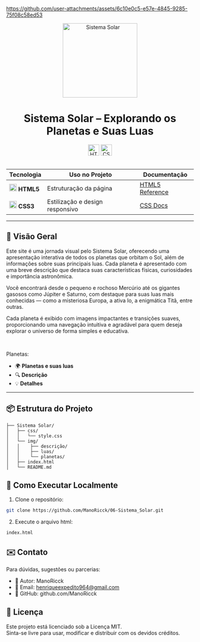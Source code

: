 https://github.com/user-attachments/assets/6c10e0c5-e57e-4845-9285-75f08c58ed53

<div align="center">
  <img src="https://github.com/user-attachments/assets/78901cb7-3fc8-4cad-b4d4-4a3f639d36a8" alt="Sistema Solar" height="200">
</div>
<h1 align="center">  
  Sistema Solar – Explorando os Planetas e Suas Luas  
</h1>  

<div align="center">  
  <img src="https://img.shields.io/badge/HTML5-Estrutura-orange?logo=html5&style=for-the-badge" alt="HTML5" height="30">  
  <img src="https://img.shields.io/badge/CSS3-Estilo-blue?logo=css3&style=for-the-badge" alt="CSS3" height="30">  
</div>  

<br>  

<div align="center">  

| Tecnologia | Uso no Projeto | Documentação |  
|------------|----------------|--------------|  
| <img src="https://www.w3.org/html/logo/downloads/HTML5_Badge_256.png" width="20"> **HTML5** | Estruturação da página | [HTML5 Reference](https://developer.mozilla.org/pt-BR/docs/Web/HTML) |  
| <img src="https://cdn-icons-png.flaticon.com/512/732/732190.png" width="20"> **CSS3** | Estilização e design responsivo | [CSS Docs](https://developer.mozilla.org/pt-BR/docs/Web/CSS) |  

</div>  

---  

## 🌟 Visão Geral  

Este site é uma jornada visual pelo Sistema Solar, oferecendo uma apresentação interativa de todos os planetas que orbitam o Sol, além de informações sobre suas principais luas. Cada planeta é apresentado com uma breve descrição que destaca suas características físicas, curiosidades e importância astronômica.

Você encontrará desde o pequeno e rochoso Mercúrio até os gigantes gasosos como Júpiter e Saturno, com destaque para suas luas mais conhecidas — como a misteriosa Europa, a ativa Io, a enigmática Titã, entre outras.

Cada planeta é exibido com imagens impactantes e transições suaves, proporcionando uma navegação intuitiva e agradável para quem deseja explorar o universo de forma simples e educativa.

<br>

Planetas:  
- 🌍 **Planetas e suas luas** 
- 🔍 **Descrição** 
- 💡 **Detalhes** 

---  


## 📦 Estrutura do Projeto  

```tree
├── Sistema Solar/
│   ├── css/
│   │   └── style.css
│   └── img/
│   │    ├── descrição/
│   │    ├── luas/
│   │    └── planetas/
│   ├── index.html
│   └── README.md

```


## 🚀 Como Executar Localmente

1. Clone o repositório:
```bash
git clone https://github.com/ManoRicck/06-Sistema_Solar.git
```
2. Execute o arquivo html:
```bash
index.html
```


## ✉️ Contato

Para dúvidas, sugestões ou parcerias:

- 👤 Autor: ManoRicck
- 📧 Email: henriqueexpedito964@gmail.com
- 🧠 GitHub: github.com/ManoRicck

## 📄 Licença

Este projeto está licenciado sob a Licença MIT.<br>
Sinta-se livre para usar, modificar e distribuir com os devidos créditos.
